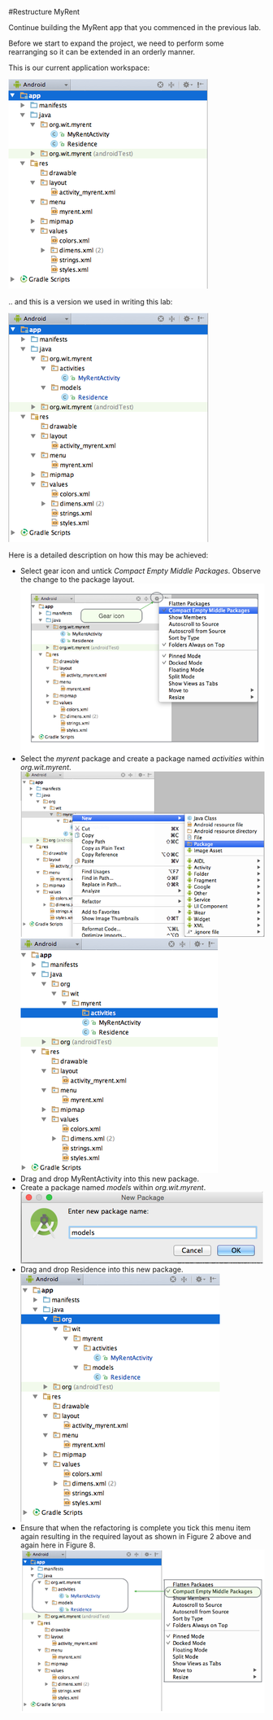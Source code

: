 #Restructure MyRent

Continue building the MyRent app that you commenced in the previous lab.

Before we start to expand the project, we need to perform some rearranging so it can be extended in an orderly manner.

This is our current application workspace:

![Figure 1: Existing structure](img/24.png)

.. and this is a version we used in writing this lab:

![Figure 2: Structure following refactoring](img/25.png)

Here is a detailed description on how this may be achieved:

- Select gear icon and untick *Compact Empty Middle Packages*. Observe the change to the package layout.  
![Figure 3: Expand empty middle packages](img/25a.png)
- Select the *myrent* package and create a package named *activities* within *org.wit.myrent*.
![Figure 4: Creating new package](img/25c.png)
![Figure 5: New package org.wit.myrent.activities](img/25b.png)
- Drag and drop MyRentActivity into this new package.
- Create a package named *models* within *org.wit.myrent*.
![Figure 6: Creating models package](img/25d.png)
- Drag and drop Residence into this new package. 
![Figure 7: Refactored layout  ](img/25e.png)
- Ensure that when the refactoring is complete you tick this menu item again resulting in the required layout as shown in Figure 2 above and again here in Figure 8.
![Figure 8: Structure following refactoring](img/25f.png)